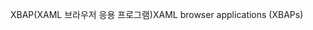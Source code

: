 <span data-ttu-id="7da00-101">XBAP(XAML 브라우저 응용 프로그램)</span><span class="sxs-lookup"><span data-stu-id="7da00-101">XAML browser applications (XBAPs)</span></span>